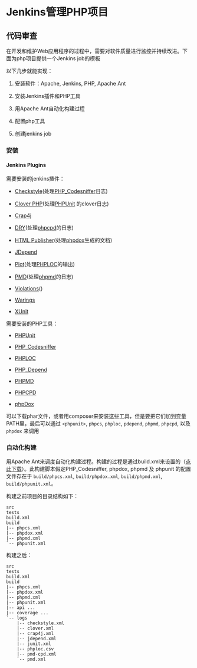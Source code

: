 # Jenkins管理PHP项目

## 代码审查

在开发和维护Web应用程序的过程中，需要对软件质量进行监控并持续改进。下面为php项目提供一个Jenkins job的模板

以下几步就能实现：

1. 安装软件：Apache, Jenkins, PHP, Apache Ant

2. 安装Jenkins插件和PHP工具

3. 用Apache Ant自动化构建过程

4. 配置php工具

5. 创建jenkins job

### 安装

#### Jenkins Plugins

需要安装的jenkins插件：

* [Checkstyle](http://wiki.jenkins-ci.org/display/JENKINS/Checkstyle+Plugin)(处理[PHP_Codesniffer](https://github.com/squizlabs/PHP_CodeSniffer)日志)

* [Clover PHP](http://wiki.jenkins-ci.org/display/JENKINS/Clover+PHP+Plugin)(处理[PHPUnit](https://github.com/squizlabs/PHP_CodeSniffer) 的clover日志)

* [Crap4j](http://wiki.jenkins-ci.org/display/JENKINS/Crap4J+Plugin)

* [DRY](http://wiki.jenkins-ci.org/display/JENKINS/DRY+Plugin)(处理[phpcpd](https://github.com/sebastianbergmann/phpcpd)的日志)

* [HTML Publisher](http://wiki.jenkins-ci.org/display/JENKINS/HTML+Publisher+Plugin)(处理[phpdox](http://phpdox.de/)生成的文档)

* [JDepend](http://wiki.jenkins-ci.org/display/JENKINS/JDepend+Plugin)

* [Plot](http://wiki.jenkins-ci.org/display/JENKINS/Plot+Plugin)(处理[PHPLOC](https://github.com/sebastianbergmann/phploc)的输出)

* [PMD](http://wiki.jenkins-ci.org/display/JENKINS/PMD+Plugin)(处理[phpmd](http://phpmd.org/)的日志)

* [Violations](http://wiki.jenkins-ci.org/display/JENKINS/Violations)()

* [Warings](https://wiki.jenkins-ci.org/display/JENKINS/Warnings+Plugin)

* [XUnit](http://wiki.jenkins-ci.org/display/JENKINS/xUnit+Plugin)

需要安装的PHP工具：

* [PHPUnit](https://github.com/squizlabs/PHP_CodeSniffer)

* [PHP_Codesniffer](https://github.com/squizlabs/PHP_CodeSniffer)

* [PHPLOC](https://github.com/sebastianbergmann/phploc)

* [PHP_Depend](http://pdepend.org/)

* [PHPMD](http://phpmd.org/)

* [PHPCPD](https://github.com/sebastianbergmann/phpcpd)

* [phpDox](http://phpdox.de/)

可以下载phar文件，或者用composer来安装这些工具，但是要把它们加到变量PATH里，最后可以通过 `<phpunit>`, `phpcs`, `phploc`, `pdepend`, `phpmd`, `phpcpd`, 以及 `phpdox` 来调用


### 自动化构建

用Apache Ant来调度自动化构建过程。构建的过程是通过build.xml来设置的（[点此下载](https://github.com/suhelen/baiyang/blob/master/jenkins/build.xml)）。此构建脚本假定PHP_Codesniffer, phpdox, phpmd 及 phpunit 的配置文件存在于 `build/phpcs.xml`, `build/phpdox.xml`, `build/phpmd.xml`, `build/phpunit.xml`。

构建之前项目的目录结构如下：

    src
    tests
    build.xml
    build
    |-- phpcs.xml
    |-- phpdox.xml
    |-- phpmd.xml
    `-- phpunit.xml

构建之后：

    src
    tests
    build.xml
    build
    |-- phpcs.xml
    |-- phpdox.xml
    |-- phpmd.xml
    |-- phpunit.xml
    |-- api ...
    |-- coverage ...
    `-- logs
        |-- checkstyle.xml
        |-- clover.xml
        |-- crap4j.xml
        |-- jdepend.xml
        |-- junit.xml
        |-- phploc.csv
        |-- pmd-cpd.xml
        `-- pmd.xml

 
